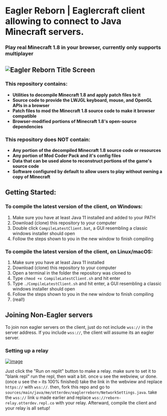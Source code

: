# Eagler Reborn | Eaglercraft client allowing to connect to Java Minecraft servers.

### Play real Minecraft 1.8 in your browser, currently only supports multiplayer

![Eagler Reborn Title Screen](https://github.com/EaglerReborn/EaglerReborn/assets/134523836/9581219c-115e-4bd1-81b3-a060f849c6b4) <!-- damn i can't believe i got a "It's here!" splash that wasn't even intentional -->
---

### This repository contains:

 - **Utilities to decompile Minecraft 1.8 and apply patch files to it**
 - **Source code to provide the LWJGL keyboard, mouse, and OpenGL APIs in a browser**
 - **Patch files to mod the Minecraft 1.8 source code to make it browser compatible**
 - **Browser-modified portions of Minecraft 1.8's open-source dependencies**

### This repository does NOT contain:

 - **Any portion of the decompiled Minecraft 1.8 source code or resources**
 - **Any portion of Mod Coder Pack and it's config files**
 - **Data that can be used alone to reconstruct portions of the game's source code**
 - **Software configured by default to allow users to play without owning a copy of Minecraft**

## Getting Started:

### To compile the latest version of the client, on Windows:

1. Make sure you have at least Java 11 installed and added to your PATH
2. Download (clone) this repository to your computer
3. Double click `CompileLatestClient.bat`, a GUI resembling a classic windows installer should open
4. Follow the steps shown to you in the new window to finish compiling

### To compile the latest version of the client, on Linux/macOS:

1. Make sure you have at least Java 11 installed
2. Download (clone) this repository to your computer
3. Open a terminal in the folder the repository was cloned to
4. Type `chmod +x CompileLatestClient.sh` and hit enter
5. Type `./CompileLatestClient.sh` and hit enter, a GUI resembling a classic windows installer should open
6. Follow the steps shown to you in the new window to finish compiling
7. (real!)


## Joining Non-Eagler servers


To join non eagler servers on the client, just do not include `wss://` in the server address. If you include `wss://`, the client will assume its an eagler server.


### Setting up a relay


[![image](https://github.com/EaglerReborn/EaglerReborn/assets/134523836/d9663821-5892-4c88-8074-3709715d09f1)](https://replit.com/github/EaglerReborn/relay)


Just click the "Run on replit" button to make a relay.
make sure to set it to "blank repl" 
run the repl, then wait a bit.
once u see the webview, ur done. (once u see the `>` its 100% finished) 
take the link in the webview and replace `https://` with `wss://`. then, fork this repo and go to `sources/main/java/me/otterdev/eaglerreborn/NetworkSettings.java`. take the `wss://` link u made earlier and replace `wss://reborn-relay.otterdev.repl.co` with your relay. Afterward, compile the client and your relay is all setup!

